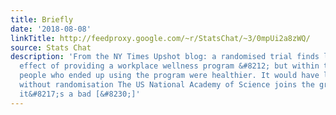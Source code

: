 ```yaml
---
title: Briefly
date: '2018-08-08'
linkTitle: http://feedproxy.google.com/~r/StatsChat/~3/0mpUi2a8zWQ/
source: Stats Chat
description: 'From the NY Times Upshot blog: a randomised trial finds little or no
  effect of providing a workplace wellness program &#8212; but within the trial, the
  people who ended up using the program were healthier. It would have looked effective
  without randomisation The US National Academy of Science joins the groups saying
  it&#8217;s a bad [&#8230;]'
---
```

